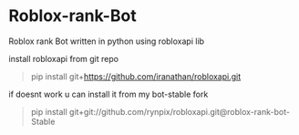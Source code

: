 # Roblox-rank-Bot
Roblox rank Bot written in python using robloxapi lib

install robloxapi from git repo
> pip install git+https://github.com/iranathan/robloxapi.git

if doesnt work u can install it from my bot-stable fork
> pip install git+git://github.com/rynpix/robloxapi.git@roblox-rank-bot-Stable


